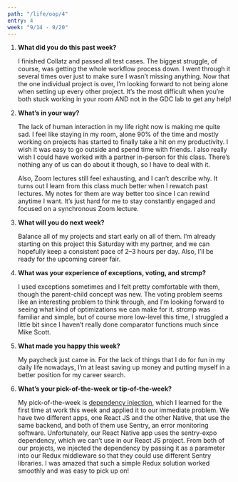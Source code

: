 ```yaml
---
path: "/life/oop/4"
entry: 4
week: "9/14 - 9/20"
---
```


1. **What did you do this past week?**

    I finished Collatz and passed all test cases. The biggest struggle, of course, was getting the whole workflow process down. I went through it several times over just to make sure I wasn’t missing anything. Now that the one individual project is over, I’m looking forward to not being alone when setting up every other project. It’s the most difficult when you’re both stuck working in your room AND not in the GDC lab to get any help!

1. **What’s in your way?**

    The lack of human interaction in my life right now is making me quite sad. I feel like staying in my room, alone 90% of the time and mostly working on projects has started to finally take a hit on my productivity. I wish it was easy to go outside and spend time with friends. I also really wish I could have worked with a partner in-person for this class. There’s nothing any of us can do about it though, so I have to deal with it.

    Also, Zoom lectures still feel exhausting, and I can’t describe why. It turns out I learn from this class much better when I rewatch past lectures. My notes for them are way better too since I can rewind anytime I want. It’s just hard for me to stay constantly engaged and focused on a synchronous Zoom lecture.

1. **What will you do next week?**

    Balance all of my projects and start early on all of them. I’m already starting on this project this Saturday with my partner, and we can hopefully keep a consistent pace of 2–3 hours per day. Also, I’ll be ready for the upcoming career fair.

1. **What was your experience of exceptions, voting, and strcmp?**

    I used exceptions sometimes and I felt pretty comfortable with them, though the parent-child concept was new. The voting problem seems like an interesting problem to think through, and I’m looking forward to seeing what kind of optimizations we can make for it. strcmp was familiar and simple, but of course more low-level this time, I struggled a little bit since I haven’t really done comparator functions much since Mike Scott.

1. **What made you happy this week?**

    My paycheck just came in. For the lack of things that I do for fun in my daily life nowadays, I’m at least saving up money and putting myself in a better position for my career search.

1. **What’s your pick-of-the-week or tip-of-the-week?**

    My pick-of-the-week is [dependency injection](https://en.wikipedia.org/wiki/Dependency_injection), which I learned for the first time at work this week and applied it to our immediate problem. We have two different apps, one React JS and the other Native, that use the same backend, and both of them use Sentry, an error monitoring software. Unfortunately, our React Native app uses the sentry-expo dependency, which we can’t use in our React JS project. From both of our projects, we injected the dependency by passing it as a parameter into our Redux middleware so that they could use different Sentry libraries. I was amazed that such a simple Redux solution worked smoothly and was easy to pick up on!